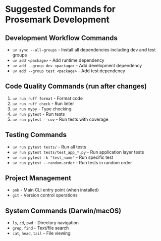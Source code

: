 # Suggested Commands for Prosemark Development

## Development Workflow Commands
- `uv sync --all-groups` - Install all dependencies including dev and test groups
- `uv add <package>` - Add runtime dependency
- `uv add --group dev <package>` - Add development dependency
- `uv add --group test <package>` - Add test dependency

## Code Quality Commands (run after changes)
1. `uv run ruff format` - Format code
2. `uv run ruff check` - Run linter
3. `uv run mypy` - Type checking
4. `uv run pytest` - Run tests
5. `uv run pytest --cov` - Run tests with coverage

## Testing Commands
- `uv run pytest tests/` - Run all tests
- `uv run pytest tests/test_app_*.py` - Run application layer tests
- `uv run pytest -k "test_name"` - Run specific test
- `uv run pytest --random-order` - Run tests in random order

## Project Management
- `pmk` - Main CLI entry point (when installed)
- `git` - Version control operations

## System Commands (Darwin/macOS)
- `ls`, `cd`, `pwd` - Directory navigation
- `grep`, `find` - Text/file search
- `cat`, `head`, `tail` - File viewing
